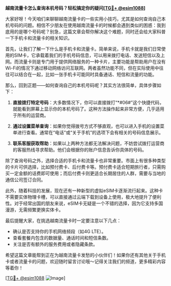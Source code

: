 **越南流量卡怎么查询本机号码？轻松搞定你的疑问[[TG💪+ @esim1088](https://t.me/s/esim1088)]**

大家好呀！今天咱们来聊聊越南流量卡的一些实用小技巧，尤其是如何查询自己本机号码的问题。相信不少朋友在使用越南流量卡的时候都会遇到类似的困惑：我到底用的是哪个号码呢？别急，这篇文章会帮你解决这个难题，同时还会给大家科普一下手机卡和流量卡的相关知识。

首先，让我们了解一下什么是手机卡和流量卡。简单来说，手机卡就是我们日常使用的SIM卡，它承载着我们的手机号码信息，可以用来拨打电话、发送短信以及上网。而流量卡则是专门用于提供网络服务的一种卡片，主要功能是帮助用户在没有Wi-Fi的情况下通过移动网络访问互联网。两者虽然功能不同，但在实际使用中往往可以结合在一起，比如一张手机卡可能同时具备通话、短信和流量的功能。

那么，回到正题——如何查询自己的本机号码呢？其实方法很简单，具体步骤如下：

1. **直接拨打特定号码**：大多数情况下，你可以直接拨打“*#06#”这个快捷代码，就能看到屏幕上显示你的本机号码了。这种方法操作起来非常方便，几乎适用于所有的运营商。

2. **通过设置菜单查询**：如果你觉得拨号方式不够直观，也可以进入手机的设置菜单进行查看。通常在“电话”或“关于手机”的选项下会有相关的号码信息展示。

3. **联系客服获取帮助**：如果以上两种方法都无法解决问题，不妨尝试拨打运营商的客服热线寻求帮助。他们会根据你的账户信息告诉你具体的号码。

除了查询号码之外，选择合适的手机卡和流量卡也非常重要。市面上有很多种类型的卡片可供选择，比如预付费卡、后付费卡等。预付费卡适合短期旅行者，只需购买一定金额的话费即可使用；而后付费卡则更适合长期居住的人群，需要与当地的通信公司签订合同。

此外，随着科技的发展，现在还有一种新型的虚拟eSIM卡逐渐流行起来。这种卡不需要实体物理卡槽，可以直接通过云端下载到设备上使用，极大地提升了便利性。对于经常出国的朋友来说，eSIM卡无疑是一个不错的选择，因为它支持多国漫游，无需频繁更换实体卡。

最后提醒大家，在挑选越南流量卡时一定要注意以下几点：
- 确认是否支持你的手机网络频段（如4G LTE）。
- 查看套餐内包含的数据量、通话时间和短信条数。
- 关注是否有额外的服务费用或者隐藏条款。

希望这篇文章能帮到正在为越南流量卡发愁的小伙伴们！如果你还有其他关于手机卡或者流量卡的问题，欢迎随时留言讨论哦～记得关注我们的频道，更多精彩内容等着你！

[[TG💪+ @esim1088](https://t.me/s/esim1088) ![Image](https://i.postimg.cc/4NQfJmqS/Snipaste-2025-05-13-00-14-12.png)]